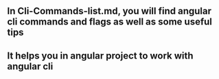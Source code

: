 ## In Cli-Commands-list.md, you will find angular cli commands and flags as well as some useful tips
## It helps you in angular project to work with angular cli
